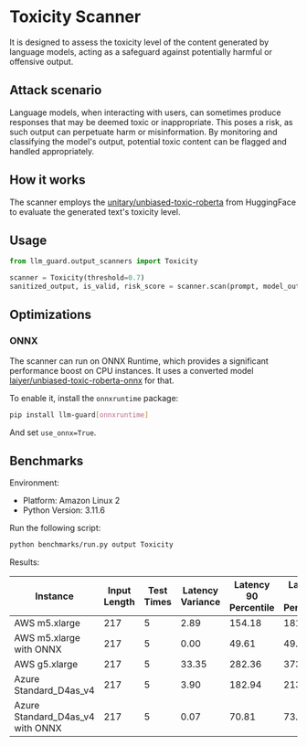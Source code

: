 # Toxicity Scanner

It is designed to assess the toxicity level of the content generated by language models, acting as a safeguard against
potentially harmful or offensive output.

## Attack scenario

Language models, when interacting with users, can sometimes produce responses that may be deemed toxic or inappropriate.
This poses a risk, as such output can perpetuate harm or misinformation. By monitoring and classifying the model's
output, potential toxic content can be flagged and handled appropriately.

## How it works

The scanner employs the [unitary/unbiased-toxic-roberta](https://huggingface.co/unitary/unbiased-toxic-roberta) from
HuggingFace to evaluate the generated text's toxicity level.

## Usage

```python
from llm_guard.output_scanners import Toxicity

scanner = Toxicity(threshold=0.7)
sanitized_output, is_valid, risk_score = scanner.scan(prompt, model_output)
```

## Optimizations

### ONNX

The scanner can run on ONNX Runtime, which provides a significant performance boost on CPU instances. It uses a
converted model [laiyer/unbiased-toxic-roberta-onnx](https://huggingface.co/laiyer/unbiased-toxic-roberta-onnx) for
that.

To enable it, install the `onnxruntime` package:

```sh
pip install llm-guard[onnxruntime]
```

And set `use_onnx=True`.

## Benchmarks

Environment:

- Platform: Amazon Linux 2
- Python Version: 3.11.6

Run the following script:

```sh
python benchmarks/run.py output Toxicity
```

Results:

| Instance                         | Input Length | Test Times | Latency Variance | Latency 90 Percentile | Latency 95 Percentile | Latency 99 Percentile | Average Latency (ms) | QPS     |
|----------------------------------|--------------|------------|------------------|-----------------------|-----------------------|-----------------------|----------------------|---------|
| AWS m5.xlarge                    | 217          | 5          | 2.89             | 154.18                | 181.05                | 202.55                | 100.40               | 2161.43 |
| AWS m5.xlarge with ONNX          | 217          | 5          | 0.00             | 49.61                 | 49.98                 | 50.28                 | 48.77                | 4449.47 |
| AWS g5.xlarge                    | 217          | 5          | 33.35            | 282.36                | 373.59                | 446.56                | 99.57                | 2179.37 |
| Azure Standard_D4as_v4           | 217          | 5          | 3.90             | 182.94                | 213.16                | 237.33                | 118.62               | 1829.38 |
| Azure Standard_D4as_v4 with ONNX | 217          | 5          | 0.07             | 70.81                 | 73.93                 | 76.43                 | 61.40                | 3534.14 |
